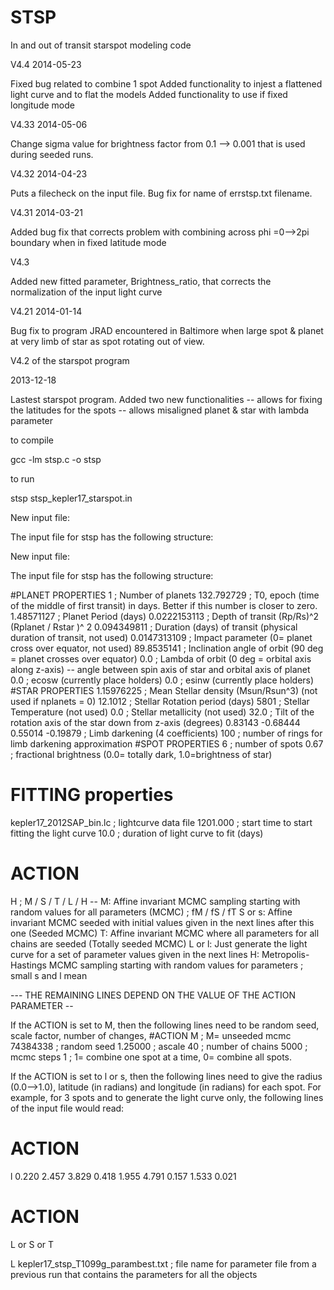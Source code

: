 STSP
====

In and out of transit starspot modeling code

V4.4  2014-05-23

Fixed bug related to combine 1 spot
Added functionality to injest a flattened light curve and to flat the models
Added functionality to use if fixed longitude mode

V4.33  2014-05-06

Change sigma value for brightness factor from 0.1 --> 0.001
that is used during seeded runs.

V4.32  2014-04-23

Puts a filecheck on the input file.  Bug fix for name of errstsp.txt filename.

V4.31  2014-03-21

Added bug fix that corrects problem with combining
across phi =0-->2pi boundary when in fixed latitude mode

V4.3

Added new fitted parameter, Brightness_ratio,
that corrects the normalization of the input light curve

V4.21 2014-01-14

Bug fix to program JRAD encountered in Baltimore when large spot & planet at very limb of star as spot rotating out
of view.

V4.2 of the starspot program

2013-12-18

Lastest starspot program.  Added two new functionalities
  -- allows for fixing the latitudes for the spots
  -- allows misaligned planet & star with lambda parameter

to compile

gcc -lm stsp.c -o stsp

to run

stsp  stsp_kepler17_starspot.in

New input file:

The input file for stsp has the following structure:

New input file:

The input file for stsp has the following structure:

#PLANET PROPERTIES
1                                         ; Number of planets
132.792729                                ; T0, epoch    (time of the middle of first transit) in days.  Better if this number is closer to zero.
1.48571127                                ; Planet Period      (days)
0.0222153113                              ; Depth of transit (Rp/Rs)^2         (Rplanet / Rstar )^ 2
0.094349811                               ; Duration (days) of transit   (physical duration of transit, not used)
0.0147313109                              ; Impact parameter  (0= planet cross over equator, not used)
89.8535141                                ; Inclination angle of orbit (90 deg = planet crosses over equator)
0.0                                       ; Lambda of orbit (0 deg = orbital axis along z-axis) -- angle between spin axis of star and orbital axis of planet
0.0                                       ; ecosw  (currently place holders)
0.0                                       ; esinw  (currently place holders)
#STAR PROPERTIES
1.15976225                                ; Mean Stellar density (Msun/Rsun^3)  (not used if nplanets = 0)
12.1012                                   ; Stellar Rotation period (days)
5801                                      ; Stellar Temperature  (not used)
0.0                                       ; Stellar metallicity  (not used)
32.0                                      ; Tilt of the rotation axis of the star down from z-axis (degrees)
0.83143 -0.68444 0.55014 -0.19879         ; Limb darkening (4 coefficients)
100                                       ; number of rings for limb darkening approximation
#SPOT PROPERTIES
6                                         ; number of spots
0.67                                      ; fractional brightness (0.0= totally dark, 1.0=brightness of star)
# FITTING properties
kepler17_2012SAP_bin.lc                   ; lightcurve data file
1201.000                                  ; start time to start fitting the light curve
10.0                                      ; duration of light curve to fit (days)
# ACTION
H                                         ; M / S / T / L / H -- M: Affine invariant MCMC sampling starting with random values for all parameters (MCMC)
                                          ; fM / fS / fT         S or s: Affine invariant MCMC seeded with initial values given in the next lines after this one (Seeded MCMC)
                                                                 T: Affine invariant MCMC where all parameters for all chains are seeded (Totally seeded MCMC)
                                                                 L or l: Just generate the light curve for a set of parameter values given in the next lines
                                                                 H: Metropolis-Hastings MCMC sampling starting with random values for parameters
                                          ; small s and l mean


 --- THE REMAINING LINES DEPEND ON THE VALUE OF THE ACTION PARAMETER --

If the ACTION is set to M, then the following lines need to be random seed, scale factor, number of changes,
#ACTION
M              ; M= unseeded mcmc
74384338       ; random seed
1.25000        ; ascale
40             ; number of chains
5000           ; mcmc steps
1              ; 1= combine one spot at a time, 0= combine all spots.

If the ACTION is set to l or s, then the following lines need to give the radius (0.0-->1.0), latitude (in radians) and longitude (in radians) for each spot.
For example, for 3 spots and to generate the light curve only, the following lines of the input file would read:
# ACTION
l
0.220
2.457
3.829
0.418
1.955
4.791
0.157
1.533
0.021

# ACTION
L or S or T

L
kepler17_stsp_T1099g_parambest.txt  ; file name for parameter file from a previous run that contains the parameters for all the objects

